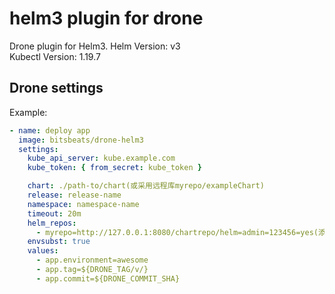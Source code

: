 # helm3 plugin for drone
Drone plugin for Helm3.
Helm Version: v3  
Kubectl Version: 1.19.7
## Drone settings

Example:

```yaml
- name: deploy app
  image: bitsbeats/drone-helm3
  settings:
    kube_api_server: kube.example.com
    kube_token: { from_secret: kube_token }

    chart: ./path-to/chart(或采用远程库myrepo/exampleChart)
    release: release-name
    namespace: namespace-name
    timeout: 20m
    helm_repos:
      - myrepo=http://127.0.0.1:8080/chartrepo/helm=admin=123456=yes(添加自己的私有库)
    envsubst: true
    values:
      - app.environment=awesome
      - app.tag=${DRONE_TAG/v/}
      - app.commit=${DRONE_COMMIT_SHA}
```

